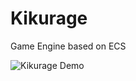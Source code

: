 # Kikurage
Game Engine based on ECS

![Kikurage Demo](https://user-images.githubusercontent.com/45285901/159585449-749533d3-9668-45a5-896a-9992b3616f06.png)
